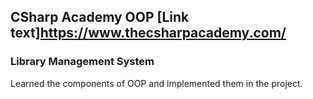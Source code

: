 ## CSharp Academy OOP [Link text]https://www.thecsharpacademy.com/
### Library Management System
Learned the components of OOP and implemented them in the project.
